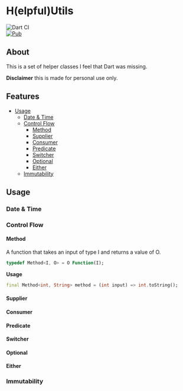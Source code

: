 # H(elpful)Utils
![Dart CI](https://github.com/rhmoeller/HUtils/workflows/Dart%20CI/badge.svg?branch=master)  
[![Pub](https://img.shields.io/badge/PUB-0.0.1-green?style=for-the-badge)](https://pub.dartlang.org/packages/h_utils)

## About
This is a set of helper classes I feel that Dart was missing.

**Disclaimer** this is made for personal use only.
## Features
* [Usage](#usage)
    * [Date & Time](#date--time)
    * [Control Flow](#control-flow)
      * [Method](#method)
      * [Supplier](#supplier)
      * [Consumer](#consumer)
      * [Predicate](#predicate)
      * [Switcher](#switcher)
      * [Optional](#optional)
      * [Either](#either)
    * [Immutability](#immutability)

## Usage

### Date & Time

### Control Flow
#### Method
A function that takes an input of type I and returns a value of O.
```dart
typedef Method<I, O> = O Function(I);  
```

**Usage**
```dart
final Method<int, String> method = (int input) => int.toString();
```

#### Supplier
#### Consumer
#### Predicate
#### Switcher
#### Optional
#### Either

### Immutability
